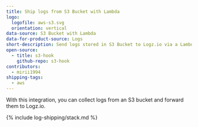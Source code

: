 ```yaml
---
title: Ship logs from S3 Bucket with Lambda
logo:
  logofile: aws-s3.svg
  orientation: vertical
data-source: S3 Bucket with Lambda
data-for-product-source: Logs
short-description: Send logs stored in S3 Bucket to Logz.io via a Lambda function
open-source:
  - title: s3-hook
    github-repo: s3-hook
contributors:
  - mirii1994
shipping-tags:
  - aws
---
```


With this integration, you can collect logs from an S3 bucket and forward them to Logz.io.

<div class="tasklist">

{% include log-shipping/stack.md %}


